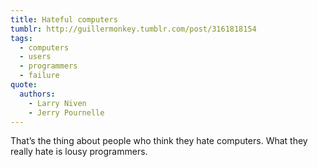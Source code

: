 ```yaml
---
title: Hateful computers
tumblr: http://guillermonkey.tumblr.com/post/3161818154
tags:
  - computers
  - users
  - programmers
  - failure
quote:
  authors:
    - Larry Niven
    - Jerry Pournelle
---
```


That’s the thing about people who think they hate computers. What they really hate is lousy programmers.
